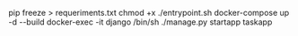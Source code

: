 pip freeze > requeriments.txt
chmod +x ./entrypoint.sh
docker-compose up -d --build
docker-exec -it django /bin/sh
./manage.py startapp taskapp